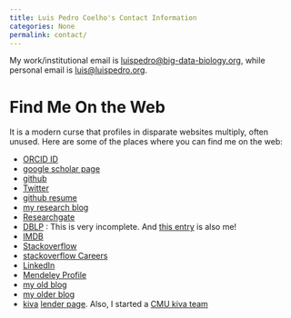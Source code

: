 ```yaml
---
title: Luis Pedro Coelho's Contact Information
categories: None
permalink: contact/
---
```


My work/institutional email is
[luispedro@big-data-biology.org](mailto:luispedro@big-data-biology.org), while
personal email is [luis@luispedro.org](mailto:luis@luispedro.org).

# Find Me On the Web

It is a modern curse that profiles in disparate websites multiply, often
unused. Here are some of the places where you can find me on the web:

-   [ORCID ID](https://orcid.org/0000-0002-9280-7885)
-   [google scholar
    page](https://scholar.google.com/citations?user=qTYua0cAAAAJ&hl=en)
-   [github](https://www.github.com/luispedro)
-   [Twitter](https://www.twitter.com/luispedrocoelho)
-   [github resume](https://resume.github.com/?luispedro)
-   [my research blog](https://metarabbit.wordpress.com)
-   [Researchgate](https://www.researchgate.net/profile/Luis_Pedro_Coelho/)
-   [DBLP](https://www.informatik.uni-trier.de/~ley/db/indices/a-tree/c/Coelho:Lu=iacute=s_Pedro.html) :   This is very incomplete. And [this entry](https://www.informatik.uni-trier.de/~ley/db/indices/a-tree/c/Coelho:Luis_P=.html) is also me!
-   [IMDB](https://www.imdb.com/name/nm5460142/)
-   [Stackoverflow](https://stackoverflow.com/users/248279/luispedro)
-   [stackoverflow Careers](https://careers.stackoverflow.com/luispedro)
-   [LinkedIn](https://www.linkedin.com/in/luispedrocoelho)
-   [Mendeley
    Profile](https://www.mendeley.com/profiles/luis-pedro-coelho/)
-   [my old blog](https://blog.luispedro.org)
-   [my older blog](https://www.mutualinformation.org)
-   [kiva](https://www.kiva.org/) [lender page](https://www.kiva.org/lender/luispedro).  Also, I started a [CMU kiva team](https://www.kiva.org/community/viewTeam?team_id=414)
